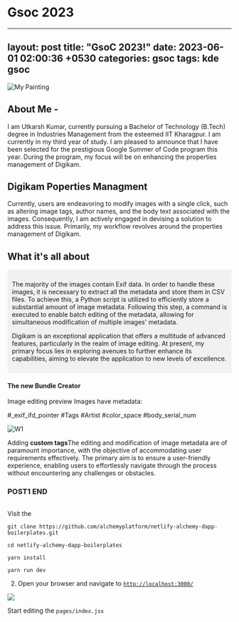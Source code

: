 # Gsoc 2023
---
layout: post
title: "GsoC 2023!"
date:   2023-06-01 02:00:36 +0530
categories: gsoc
tags: kde gsoc
---

![My Painting](https://i.postimg.cc/PrZMFFkc/Screenshot-2023-05-27-230629.png)




## About Me -

I am Utkarsh Kumar, currently pursuing a Bachelor of Technology (B.Tech) degree in Industries Management from the esteemed IIT Kharagpur. I am currently in my third year of study. I am pleased to announce that I have been selected for the prestigious Google Summer of Code program this year. During the program, my focus will be on enhancing the properties management of Digikam.

## Digikam Poperties Managment
Currently, users are endeavoring to modify images with a single click, such as altering image tags, author names, and the body text associated with the images. Consequently, I am actively engaged in devising a solution to address this issue. Primarily, my workflow revolves around the properties management of Digikam.</p>
    
## What it's all about
<div style="background-color:rgba(0, 0, 0, 0.0470588); padding:10px 10px;">
<p>
The majority of the images contain Exif data. In order to handle these images, it is necessary to extract all the metadata and store them in CSV files. To achieve this, a Python script is utilized to efficiently store a substantial amount of image metadata. Following this step, a command is executed to enable batch editing of the metadata, allowing for simultaneous modification of multiple images' metadata.
</p>
<p>
Digikam is an exceptional application that offers a multitude of advanced features, particularly in the realm of image editing. At present, my primary focus lies in exploring avenues to further enhance its capabilities, aiming to elevate the application to new levels of excellence.</p>
  
</p>
</div>

#### The new Bundle Creator 
Image editing preview
Images have metadata:

#_exif_ifd_pointer
#Tags
#Artist
#color_space
#body_serial_num

![W1](https://i.postimg.cc/90FtVLZY/image-1.jpg)

Adding <b>custom tags</b>The editing and modification of image metadata are of paramount importance, with the objective of accommodating user requirements effectively. The primary aim is to ensure a user-friendly experience, enabling users to effortlessly navigate through the process without encountering any challenges or obstacles.

### POST1 END







[![]()](https://app.netlify.com/start/deploy?repository=https://github.com/alchemyplatform/netlify-alchemy-dapp-boilerplates)

Visit the [](https://alchemy-cw3d-dapp-boilerplate.netlify.app/)


  [](https://docs.alchemy.com/docs/create-web3-dapp)
   [](https://github.com/alchemyplatform/create-web3-dapp) 
 [](https://createweb3dapp.alchemy.com) 
  [](https://createweb3dapp.alchemy.com/#templates) 
  [](https://createweb3dapp.alchemy.com/#components)
  [](https://github.com/alchemyplatform/create-web3-dapp-examples) 
   [](https://t.me/createweb3dapp) 

[](https://www.netlify.com/)

 [](https://github.com/alchemyplatform/create-web3-dapp) [](https://www.alchemy.com/) 



 [](https://nodejs.org/)
 [](https://yarnpkg.com/)
 [](https://git-scm.com/)



   ```
   git clone https://github.com/alchemyplatform/netlify-alchemy-dapp-boilerplates.git
   ```
   ```
   cd netlify-alchemy-dapp-boilerplates
   ```
   ```
   yarn install
   ```

   ```
   yarn run dev
   ```
2. Open your browser and navigate to [`http://localhost:3000/`](http://localhost:3000/) 

[![](https://www.netlify.com/img/deploy/button.svg)](https://app.netlify.com/start/deploy?repository=https://github.com/alchemyplatform/netlify-alchemy-dapp-boilerplates)

[](https://www.netlify.com/) 

  
Start editing the `pages/index.jsx` 
